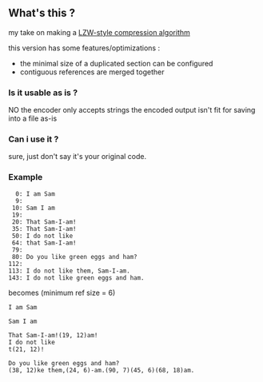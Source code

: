 ## What's this ?
my take on making a [LZW-style compression algorithm](https://en.wikipedia.org/wiki/Lempel%E2%80%93Ziv%E2%80%93Welch)  
  
this version has some features/optimizations :
* the minimal size of a duplicated section can be configured
* contiguous references are merged together

### Is it usable as is ?
NO
the encoder only accepts strings
the encoded output isn't fit for saving into a file as-is

### Can i use it ?
sure, just don't say it's your original code.

### Example
```
  0: I am Sam
  9:
 10: Sam I am
 19:
 20: That Sam-I-am!
 35: That Sam-I-am!
 50: I do not like
 64: that Sam-I-am!
 79: 
 80: Do you like green eggs and ham?
112:
113: I do not like them, Sam-I-am.
143: I do not like green eggs and ham.
```

becomes (minimum ref size = 6)

```
I am Sam

Sam I am

That Sam-I-am!(19, 12)am!
I do not like
t(21, 12)!

Do you like green eggs and ham?
(38, 12)ke them,(24, 6)-am.(90, 7)(45, 6)(68, 18)am.
```

